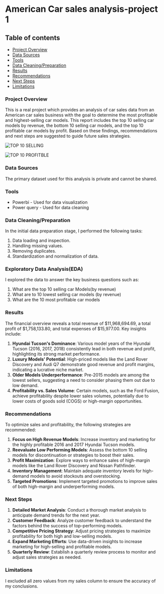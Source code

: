 # American Car sales analysis-project 1
## Table of contents 

- [Project Overview](#project-overview)
- [Data Sources](#data-sources)
- [Tools](#tools)
- [Data Cleaning/Preparation](#data-cleaningpreparation)
- [Results](#results)
- [Recommendations](recommendations)
- [Next Steps](#next-steps)
- [Limitations](#limitations)

  
### Project Overview
This is a real project which provides an analysis of car sales data from an American car sales business with the goal to determine the most profitable and highest-selling car models. This report includes the top 10 selling car models by revenue, the bottom 10 selling car models, and the top 10 profitable car models by profit. Based on these findings, recommendations and next steps are suggested to guide future sales strategies.

![TOP 10 SELLING ](https://github.com/user-attachments/assets/5350a208-85a8-4819-a4ba-5ada2af17e6e)

![TOP 10 PROFITBLE ](https://github.com/user-attachments/assets/89a63551-f5ca-4736-8965-a3a5b34b8a1f)



### Data Sources

The primary dataset used for this analysis is private and cannot be shared. 

### Tools 

- Powerbi - Used for data visualization
- Power query - Used for data cleaning

### Data Cleaning/Preparation
In the initial data preparation stage, I performed the following tasks:
1. Data loading and inspection. 
2. Handling missing values.
3. Removing duplicates.
4. Standardization and normalization of data.

### Exploratory Data Analysis(EDA)
I explored the data to answer the key business questions such as:
1. What are the top 10 selling car Models(by revenue)
2. What are to 10 lowest selling car models (by revenue)
3. What are the 10 most profitable car models 

### Results 
The financial overview reveals a total revenue of $11,968,694.69, a total profit of $1,758,133.80, and total expenses of $15,977.00. Key insights include:

1. **Hyundai Tucson's Dominance**: Various model years of the Hyundai Tucson (2016, 2017, 2018) consistently lead in both revenue and profit, highlighting its strong market performance.
2. **Luxury Models' Potential**: High-priced models like the Land Rover Discovery and Audi Q7 demonstrate good revenue and profit margins, indicating a lucrative niche market.
3. **Older Models Underperformance**: Pre-2015 models are among the lowest sellers, suggesting a need to consider phasing them out due to low demand.
4. **Profitability vs. Sales Volume**: Certain models, such as the Ford Fusion, achieve profitability despite lower sales volumes, potentially due to lower costs of goods sold (COGS) or high-margin opportunities.

### Recommendations
To optimize sales and profitability, the following strategies are recommended:

1. **Focus on High Revenue Models**: Increase inventory and marketing for the highly profitable 2016 and 2017 Hyundai Tucson models.
2. **Reevaluate Low Performing Models**: Assess the bottom 10 selling models for discontinuation or strategies to boost their sales.
3. **Profit Maximization**: Explore ways to enhance sales of high-margin models like the Land Rover Discovery and Nissan Pathfinder.
4. **Inventory Management**: Maintain adequate inventory levels for high-demand models to avoid stockouts and overstocking.
5. **Targeted Promotions**: Implement targeted promotions to improve sales of both high-margin and underperforming models.

### Next Steps
1. **Detailed Market Analysis**: Conduct a thorough market analysis to anticipate demand trends for the next year.
2. **Customer Feedback**: Analyze customer feedback to understand the factors behind the success of top-performing models.
3. **Competitive Pricing Strategy**: Adjust pricing strategies to maximize profitability for both high and low-selling models.
4. **Expand Marketing Efforts**: Use data-driven insights to increase marketing for high-selling and profitable models.
5. **Quarterly Review**: Establish a quarterly review process to monitor and adjust sales strategies as needed.

### Limitations 
I excluded all zero values from my sales column to ensure the accuracy of my conclusions.

